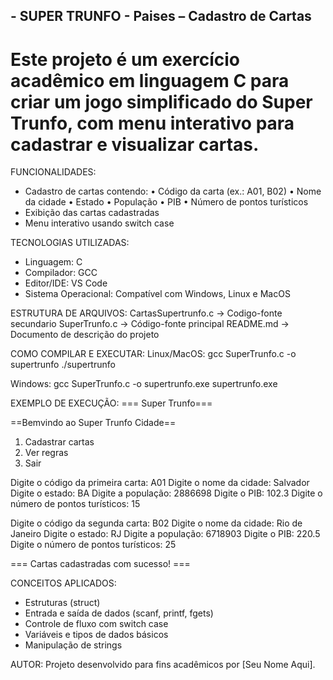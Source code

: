 ## - SUPER TRUNFO - Paises – Cadastro de Cartas

# Este projeto é um exercício acadêmico em linguagem C para criar um jogo simplificado do Super Trunfo, com menu interativo para cadastrar e visualizar cartas.

FUNCIONALIDADES:
- Cadastro de cartas contendo:
  • Código da carta (ex.: A01, B02)
  • Nome da cidade
  • Estado
  • População
  • PIB
  • Número de pontos turísticos
- Exibição das cartas cadastradas
- Menu interativo usando switch case

TECNOLOGIAS UTILIZADAS:
- Linguagem: C
- Compilador: GCC
- Editor/IDE: VS Code
- Sistema Operacional: Compatível com Windows, Linux e MacOS

ESTRUTURA DE ARQUIVOS:
CartasSupertrunfo.c -> Codigo-fonte secundario
SuperTrunfo.c  -> Código-fonte principal
README.md      -> Documento de descrição do projeto

COMO COMPILAR E EXECUTAR:
Linux/MacOS:
gcc SuperTrunfo.c -o supertrunfo
./supertrunfo

Windows:
gcc SuperTrunfo.c -o supertrunfo.exe
supertrunfo.exe

EXEMPLO DE EXECUÇÃO:
=== Super Trunfo===

   ==Bemvindo ao Super Trunfo Cidade==
   1. Cadastrar cartas
   2. Ver regras
   3. Sair
   
Digite o código da primeira carta: A01
Digite o nome da cidade: Salvador
Digite o estado: BA
Digite a população: 2886698
Digite o PIB: 102.3
Digite o número de pontos turísticos: 15

Digite o código da segunda carta: B02
Digite o nome da cidade: Rio de Janeiro
Digite o estado: RJ
Digite a população: 6718903
Digite o PIB: 220.5
Digite o número de pontos turísticos: 25

=== Cartas cadastradas com sucesso! ===

CONCEITOS APLICADOS:
- Estruturas (struct)
- Entrada e saída de dados (scanf, printf, fgets)
- Controle de fluxo com switch case
- Variáveis e tipos de dados básicos
- Manipulação de strings

AUTOR:
Projeto desenvolvido para fins acadêmicos por [Seu Nome Aqui].
